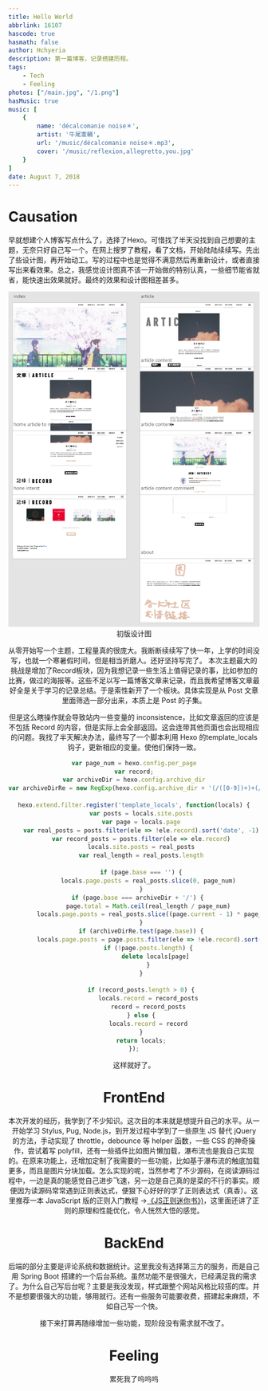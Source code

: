 ```yaml
---
title: Hello World
abbrlink: 16107
hascode: true
hasmath: false
author: Hchyeria
description: 第一篇博客，记录搭建历程。
tags:
    - Tech
    - Feeling
photos: ["/main.jpg", "/1.png"]
hasMusic: true
music: [
    {
        name: 'décalcomanie noise＊',
        artist: '牛尾憲輔',
        url: '/music/décalcomanie noise＊.mp3',
        cover: '/music/reflexion,allegretto,you.jpg'
    }
]
date: August 7, 2018
---
```


# Causation

早就想建个人博客写点什么了，选择了Hexo。可惜找了半天没找到自己想要的主题，无奈只好自己写一个。在网上搜罗了教程，看了文档，开始陆陆续续写。先出了些设计图，再开始动工。写的过程中也是觉得不满意然后再重新设计，或者直接写出来看效果。总之，我感觉设计图真不该一开始做的特别认真，一些细节能省就省，能快速出效果就好。最终的效果和设计图相差甚多。
<div align=center><img class="post-img-middle" src="/posts/16107/1.png" />
<div align=center class="img-undertext">初版设计图<div class="img-undertext-divi">

从零开始写一个主题，工程量真的很庞大。我断断续续写了快一年，上学的时间没写，也就一个寒暑假时间，但是相当折磨人。还好坚持写完了。
本次主题最大的挑战是增加了<span class="text-highlight">Record</span>板块，因为我想记录一些生活上值得记录的事，比如参加的比赛，做过的海报等。这些不足以写一篇博客文章来记录，而且我希望博客文章最好全是关于学习的记录总结。于是索性新开了一个板块。具体实现是从 Post 文章里面筛选一部分出来，本质上是 Post 的子集。

但是这么瞎操作就会导致站内一些变量的 inconsistence，比如文章返回的应该是不包括 Record 的内容，但是实际上会全部返回。这会连带其他页面也会出现相应的问题。我找了半天解决办法，最终写了一个脚本利用 Hexo 的<span class="text-highlight">template_locals</span>钩子，更新相应的变量。使他们保持一致。

```javascript
var page_num = hexo.config.per_page
var record;
var archiveDir = hexo.config.archive_dir
var archiveDirRe = new RegExp(hexo.config.archive_dir + '(/([0-9])+)+(/)?')

hexo.extend.filter.register('template_locals', function(locals) {
    var posts = locals.site.posts
    var page = locals.page
    var real_posts = posts.filter(ele => !ele.record).sort('date', -1)
    var record_posts = posts.filter(ele => ele.record)
    locals.site.posts = real_posts
    var real_length = real_posts.length
    
    if (page.base === '') {
        locals.page.posts = real_posts.slice(0, page_num)
    }
    if (page.base === archiveDir + '/') {  
        page.total = Math.ceil(real_length / page_num)
        locals.page.posts = real_posts.slice((page.current - 1) * page_num, page.current * page_num)
    }
    if (archiveDirRe.test(page.base)) {
        locals.page.posts = page.posts.filter(ele => !ele.record).sort('date', -1)
        if (!page.posts.length) {
            delete locals[page]
        }
    }

    if (record_posts.length > 0) {
        locals.record = record_posts
        record = record_posts
    } else {
        locals.record = record
    }
    return locals;
});

```
这样就好了。
# FrontEnd
本次开发的经历，我学到了不少知识。这次目的本来就是想提升自己的水平。从一开始学习 Stylus, Pug, Node.js，到开发过程中学到了一些原生 JS 替代 jQuery 的方法，手动实现了 throttle，debounce 等 helper 函数，一些 CSS 的神奇操作，尝试着写 polyfill，还有一些插件比如图片懒加载，瀑布流也是我自己实现的。在原来功能上，还增加定制了我需要的一些功能，比如基于瀑布流的触底加载更多，而且是图片分块加载。怎么实现的呢，当然参考了不少源码，在阅读源码过程中，一边是真的能感觉自己进步飞速，另一边是自己真的是菜的不行的事实。顺便因为读源码常常遇到正则表达式，便狠下心好好的学了正则表达式（真香）。这里推荐一本 JavaScript 版的正则入门教程 ->[《JS正则迷你书》)](https://github.com/qdlaoyao/js-regex-mini-book)，这里面还讲了正则的原理和性能优化，令人恍然大悟的感觉。

# BackEnd
后端的部分主要是评论系统和数据统计。这里我没有选择第三方的服务，而是自己用 Spring Boot 搭建的一个后台系统。虽然功能不是很强大，已经满足我的需求了。为什么自己写后台呢？主要是我没发现，样式跟整个网站风格比较搭的库。并不是想要很强大的功能，够用就行。还有一些服务可能要收费，搭建起来麻烦，不如自己写一个快。

接下来打算再随缘增加一些功能，现阶段没有需求就不改了。

# Feeling

累死我了呜呜呜